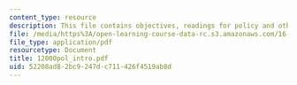 ```yaml
---
content_type: resource
description: This file contains objectives, readings for policy and other issues.
file: /media/https%3A/open-learning-course-data-rc.s3.amazonaws.com/16-892j-space-system-architecture-and-design-fall-2004/52208ad82bc9247dc711426f4519ab8d_12000pol_intro.pdf
file_type: application/pdf
resourcetype: Document
title: 12000pol_intro.pdf
uid: 52208ad8-2bc9-247d-c711-426f4519ab8d
---
```

